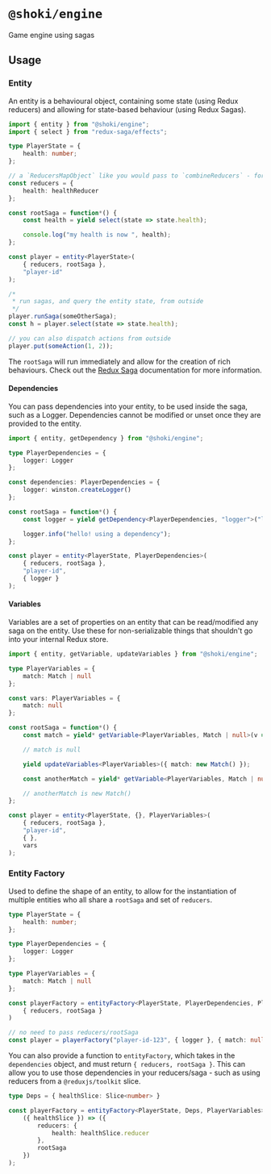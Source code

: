 # `@shoki/engine`

Game engine using sagas

## Usage

### Entity

An entity is a behavioural object, containing some state (using Redux reducers) and allowing for state-based behaviour (using Redux Sagas).

```typescript
import { entity } from "@shoki/engine";
import { select } from "redux-saga/effects";

type PlayerState = {
	health: number;
};

// a `ReducersMapObject` like you would pass to `combineReducers` - for the internal entity state
const reducers = {
	health: healthReducer
};

const rootSaga = function*() {
	const health = yield select(state => state.health);

	console.log("my health is now ", health);
};

const player = entity<PlayerState>(
	{ reducers, rootSaga },
	"player-id"
);

/*
 * run sagas, and query the entity state, from outside
 */
player.runSaga(someOtherSaga);
const h = player.select(state => state.health);

// you can also dispatch actions from outside
player.put(someAction(1, 2));
```

The `rootSaga` will run immediately and allow for the creation of rich behaviours. Check out the [Redux Saga](https://redux-saga.js.org/) documentation for more information.

#### Dependencies

You can pass dependencies into your entity, to be used inside the saga, such as a Logger. Dependencies cannot be modified or unset once they are provided to the entity.

```typescript
import { entity, getDependency } from "@shoki/engine";

type PlayerDependencies = {
	logger: Logger
};

const dependencies: PlayerDependencies = {
	logger: winston.createLogger()
};

const rootSaga = function*() {
	const logger = yield getDependency<PlayerDependencies, "logger">("logger");

	logger.info("hello! using a dependency");
};

const player = entity<PlayerState, PlayerDependencies>(
	{ reducers, rootSaga },
	"player-id",
	{ logger }
);
```

#### Variables

Variables are a set of properties on an entity that can be read/modified any saga on the entity. Use these for non-serializable things that shouldn't go into your internal Redux store.

```typescript
import { entity, getVariable, updateVariables } from "@shoki/engine";

type PlayerVariables = {
	match: Match | null
};

const vars: PlayerVariables = {
	match: null
};

const rootSaga = function*() {
	const match = yield* getVariable<PlayerVariables, Match | null>(v => v.match);

	// match is null

	yield updateVariables<PlayerVariables>({ match: new Match() });

	const anotherMatch = yield* getVariable<PlayerVariables, Match | null>(v => v.match);

	// anotherMatch is new Match()
};

const player = entity<PlayerState, {}, PlayerVariables>(
	{ reducers, rootSaga },
	"player-id",
	{ },
	vars
);
```

### Entity Factory

Used to define the shape of an entity, to allow for the instantiation of multiple entities who all share a `rootSaga` and set of `reducers`.

```typescript
type PlayerState = {
	health: number;
};

type PlayerDependencies = {
	logger: Logger
};

type PlayerVariables = {
	match: Match | null
};

const playerFactory = entityFactory<PlayerState, PlayerDependencies, PlayerVariables>(
	{ reducers, rootSaga }
)

// no need to pass reducers/rootSaga
const player = playerFactory("player-id-123", { logger }, { match: null });
```

You can also provide a function to `entityFactory`, which takes in the `dependencies` object, and must return `{ reducers, rootSaga }`. This can allow you to use those dependencies in your reducers/saga - such as using reducers from a `@reduxjs/toolkit` slice.

```typescript
type Deps = { healthSlice: Slice<number> }

const playerFactory = entityFactory<PlayerState, Deps, PlayerVariables>(
	({ healthSlice }) => ({
		reducers: {
			health: healthSlice.reducer
		},
		rootSaga
	})
);
```
